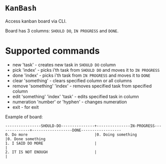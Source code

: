 # `KanBash`

Access kanban board via CLI.

Board has 3 columns: `SHOULD DO`, `IN PROGRESS` and `DONE`.

# Supported commands

- new 'task' - creates new task in `SHOULD DO` column
- pick 'index' - picks i'th task from `SHOULD DO` and moves it to `IN PROGRESS`
- done 'index' - picks i'th task from `IN PROGRESS` and moves it to `DONE`
- clear 'something' - clears specified column or all columns
- remove 'something' 'index' - removes specified task from specified column
- edit 'something' 'index' 'task' - edits specified task in column
- numeration 'number' or 'hyphen' - changes numeration
- exit - for exit

Example of board:
```
----------------SHOULD-DO---------------+---------------IN-PROGRESS--------------+------------------DONE------------------
0. Do more                              |0. Doing something                      |0. Done something                       
1. I SAID DO MORE                       |                                        |                                        
2. IT IS NOT ENOUGH                     |                                        |                                        
```